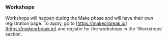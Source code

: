 ### Workshops

Workshops will happen during the Make phase and will have their own registration page. To apply, go to [https://makeorbreak.io](https://makeorbreak.io) and register for the workshops in the 'Workshops' section.


